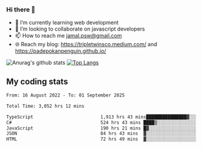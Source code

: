 ### Hi there 👋

<!--
**padepokanpenguin/padepokanpenguin** is a ✨ _special_ ✨ repository because its `README.md` (this file) appears on your GitHub profile.
-->

- 🌱 I’m currently learning  web development
- 👯 I’m looking to collaborate on javascript developers
- 📫 How to reach me jamal.psw@gmail.com
- 🌐 Reach my blog:
   https://tripletwinsco.medium.com/ and
   https://padepokanpenguin.github.io/

![Anurag's github stats](https://github-readme-stats.vercel.app/api?username=padepokanpenguin&count_private=true&disable_animations=false&show_icons=true&theme=default)
[![Top Langs](https://github-readme-stats.vercel.app/api/top-langs/?username=padepokanpenguin&theme=default&layout=compact)](https://github.com/padepokanpenguin)

## My coding stats

<!--START_SECTION:waka-->

```txt
From: 16 August 2022 - To: 01 September 2025

Total Time: 3,052 hrs 12 mins

TypeScript                         1,913 hrs 43 mins███████████████▓░░░░░░░░░   62.70 %
C#                                 524 hrs 43 mins ████▒░░░░░░░░░░░░░░░░░░░░   17.19 %
JavaScript                         190 hrs 21 mins █▓░░░░░░░░░░░░░░░░░░░░░░░   06.24 %
JSON                               84 hrs 43 mins  ▓░░░░░░░░░░░░░░░░░░░░░░░░   02.78 %
HTML                               72 hrs 49 mins  ▓░░░░░░░░░░░░░░░░░░░░░░░░   02.39 %
```

<!--END_SECTION:waka-->


